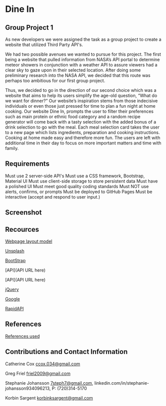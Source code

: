 # Dine In

## Group Project 1

As new developers we were assigned the task as a group project to create a website that utilized Third Party API's.

We had two possible avenues we wanted to pursue for this project. The first being a website that pulled information from NASA’s API portal to determine meteor showers in conjunction with a weather API to assure viewers had a clear sky to gaze upon in their selected location. After doing some preliminary research into the NASA API, we decided that this route was perhaps too ambitious for our first group project.

Thus, we decided to go in the direction of our second choice which was a website that aims to help its users simplify the age-old question, “What do we want for dinner?” Our website’s inspiration stems from those indecisive individuals or even those just pressed for time to plan a fun night at home cooking. Our website Dine In, prompts the user to filter their preferences such as main protein or ethnic food category and a random recipe generator will come back with a tasty selection with the added bonus of a drink selection to go with the meal. Each meal selection card takes the user to a new page which lists ingredients, preparation and cooking instructions. Cooking at home made easy and therefore more fun. The users are left with additional time in their day to focus on more important matters and time with family.

## Requirements

<!-- ----------------------- -->

Must use 2 server-side API's
Must use a CSS framework, Bootstrap, Material UI
Must use client-side storage to store persistent data
Must have a polished UI
Must meet good quality coding standards
Must NOT use alerts, confirms, or prompts
Must be deployed to GitHub Pages
Must be interactive (accept and respond to user input.)

## Screenshot

<!-- ----------------------- -->

## Recources

<!-- ----------------------- -->

[Webpage layout model](https://drive.google.com/file/d/1o9OZspW0OA-BawXNvo9zb7Yx2sYju6eq/view?usp=sharing)

[Unsplash](https://unsplash.com/s/photos/food)

[BootStrap](https://getbootstrap.com/)

<!-- List APIs used here for Recipe and Drink -->

[API](API URL here)

[API](API URL here)

[jQuery](https://jquery.com)

[Google](https://google.com)

[RapidAPI](https://rapidapi.com)

## References

<!-- ----------------------- -->

[References used](https://www.elated.com/res/File/articles/development/javascript/jquery/elegant-sliding-image-gallery-with-jquery/)

## Contributions and Contact Information

<!-- ----------------------- -->

Catherine Cox
ccox.034@gmail.com

Greg Friel
friel2009@gmail.com

Stephanie Johansson
7steph7@gmail.com,
linkedin.com/in/stephanie-johansson934096213,
P: (720)314-5170

Korbin Sargent
korbinksargent@gmail.com
